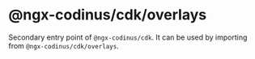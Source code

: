 # @ngx-codinus/cdk/overlays

Secondary entry point of `@ngx-codinus/cdk`. It can be used by importing from `@ngx-codinus/cdk/overlays`.
